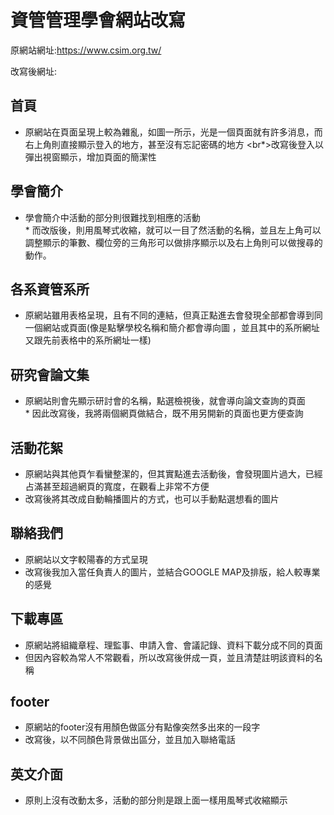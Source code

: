 資管管理學會網站改寫
===
原網站網址:https://www.csim.org.tw/

改寫後網址:

首頁
---
* 原網站在頁面呈現上較為雜亂，如圖一所示，光是一個頁面就有許多消息，而右上角則直接顯示登入的地方，甚至沒有忘記密碼的地方
<br*>改寫後登入以彈出視窗顯示，增加頁面的簡潔性

學會簡介
---
* 學會簡介中活動的部分則很難找到相應的活動
<br>* 而改版後，則用風琴式收縮，就可以一目了然活動的名稱，並且左上角可以調整顯示的筆數、欄位旁的三角形可以做排序顯示以及右上角則可以做搜尋的動作。

各系資管系所
---
* 原網站雖用表格呈現，且有不同的連結，但真正點進去會發現全部都會導到同一個網站或頁面(像是點擊學校名稱和簡介都會導向圖  ，並且其中的系所網址又跟先前表格中的系所網址一樣)

研究會論文集
---
* 原網站則會先顯示研討會的名稱，點選檢視後，就會導向論文查詢的頁面
<br>* 因此改寫後，我將兩個網頁做結合，既不用另開新的頁面也更方便查詢

活動花絮
---
* 原網站與其他頁乍看蠻整潔的，但其實點進去活動後，會發現圖片過大，已經占滿甚至超過網頁的寬度，在觀看上非常不方便<br>
* 改寫後將其改成自動輪播圖片的方式，也可以手動點選想看的圖片

聯絡我們
---
* 原網站以文字較陽春的方式呈現<br>
* 改寫後我加入當任負責人的圖片，並結合GOOGLE MAP及排版，給人較專業的感覺

下載專區
---
* 原網站將組織章程、理監事、申請入會、會議記錄、資料下載分成不同的頁面<br>
* 但因內容較為常人不常觀看，所以改寫後併成一頁，並且清楚註明該資料的名稱<br>

footer
---
* 原網站的footer沒有用顏色做區分有點像突然多出來的一段字<br>
* 改寫後，以不同顏色背景做出區分，並且加入聯絡電話

英文介面
---
* 原則上沒有改動太多，活動的部分則是跟上面一樣用風琴式收縮顯示

